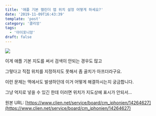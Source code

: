 ```yaml
---
title: '애플 기본 캘린더 앱 위치 설정 어떻게 하세요?'
date: '2019-11-09T16:43:39'
template: 'post'
category: '클리앙'
tags: 
  - '아이포니앙'
draft: false
---
```


![](https://i.imgur.com/Pb65Har.jpg)

이게 애플 기본 지도를 써서 검색이 안되는 경우도 많고

그렇다고 직접 위치를 지정하지도 못해서 좀 골치가 아프더라구요.

이런 문제는 맥에서도 발생하던데 이거 어떻게 해결하시는지 궁금합니다.

그냥 억지로 넣을 수 있긴 한데 이러면 위치가 지도상에 표시가 안되서...

원본 URL: [https://www.clien.net/service/board/cm_iphonien/14264627](https://www.clien.net/service/board/cm_iphonien/14264627)